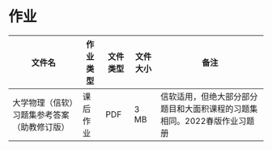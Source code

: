 # 作业

文件名|作业类型|文件类型|文件大小|备注
---|---|---|---|---
大学物理（信软）习题集参考答案（助教修订版）|课后作业|PDF|3 MB|信软适用，但绝大部分部分题目和大面积课程的习题集相同。2022春版作业习题册
